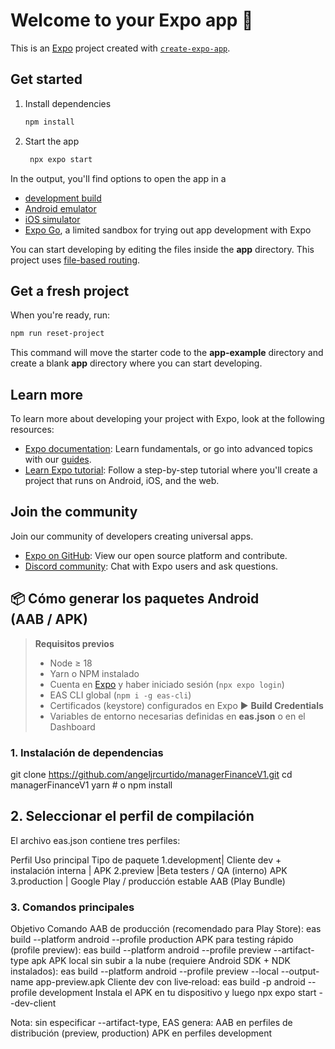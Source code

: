# Welcome to your Expo app 👋

This is an [Expo](https://expo.dev) project created with [`create-expo-app`](https://www.npmjs.com/package/create-expo-app).

## Get started

1. Install dependencies

   ```bash
   npm install
   ```

2. Start the app

   ```bash
    npx expo start
   ```

In the output, you'll find options to open the app in a

- [development build](https://docs.expo.dev/develop/development-builds/introduction/)
- [Android emulator](https://docs.expo.dev/workflow/android-studio-emulator/)
- [iOS simulator](https://docs.expo.dev/workflow/ios-simulator/)
- [Expo Go](https://expo.dev/go), a limited sandbox for trying out app development with Expo

You can start developing by editing the files inside the **app** directory. This project uses [file-based routing](https://docs.expo.dev/router/introduction).

## Get a fresh project

When you're ready, run:

```bash
npm run reset-project
```

This command will move the starter code to the **app-example** directory and create a blank **app** directory where you can start developing.

## Learn more

To learn more about developing your project with Expo, look at the following resources:

- [Expo documentation](https://docs.expo.dev/): Learn fundamentals, or go into advanced topics with our [guides](https://docs.expo.dev/guides).
- [Learn Expo tutorial](https://docs.expo.dev/tutorial/introduction/): Follow a step-by-step tutorial where you'll create a project that runs on Android, iOS, and the web.

## Join the community

Join our community of developers creating universal apps.

- [Expo on GitHub](https://github.com/expo/expo): View our open source platform and contribute.
- [Discord community](https://chat.expo.dev): Chat with Expo users and ask questions.


## 📦 Cómo generar los paquetes Android (AAB / APK)

> **Requisitos previos**
>
> - Node ≥ 18  
> - Yarn o NPM instalado  
> - Cuenta en [Expo](https://expo.dev) y haber iniciado sesión (`npx expo login`)  
> - EAS CLI global (`npm i -g eas-cli`)  
> - Certificados (keystore) configurados en Expo ► **Build Credentials**  
> - Variables de entorno necesarias definidas en **eas.json** o en el Dashboard


### 1. Instalación de dependencias

git clone https://github.com/angeljrcurtido/managerFinanceV1.git
cd managerFinanceV1
yarn           # o  npm install

## 2. Seleccionar el perfil de compilación

El archivo eas.json contiene tres perfiles:

Perfil	Uso principal	Tipo de paquete
1.development|	Cliente dev + instalación interna |	APK
2.preview	 |Beta testers / QA (interno)	APK
3.production |	Google Play / producción estable	AAB (Play Bundle)

### 3. Comandos principales

Objetivo	Comando
AAB de producción (recomendado para Play Store):	eas build --platform android --profile production
APK para testing rápido (profile preview):	eas build --platform android --profile preview --artifact-type apk
APK local sin subir a la nube
(requiere Android SDK + NDK instalados):	eas build --platform android --profile preview --local --output-name app-preview.apk
Cliente dev con live‑reload:	eas build -p android --profile development
Instala el APK en tu dispositivo y luego npx expo start --dev-client

Nota: sin especificar --artifact-type, EAS genera:
AAB en perfiles de distribución (preview, production)
APK en perfiles development


